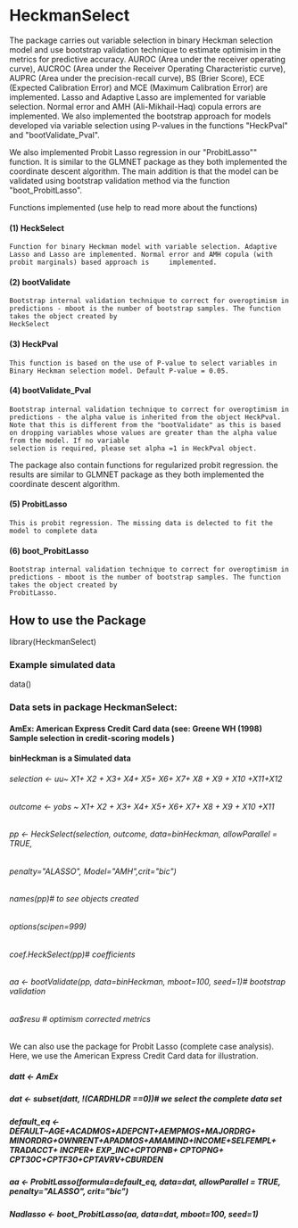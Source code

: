 # HeckmanSelect

The package carries out variable selection in binary Heckman selection model and use bootstrap validation technique to estimate optimisim in the metrics for predictive accuracy. AUROC (Area under the receiver operating curve), 
AUCROC (Area under the Receiver Operating Characteristic curve), AUPRC (Area under the precision-recall curve), BS (Brier Score), ECE (Expected Calibration Error) and MCE (Maximum Calibration Error) are implemented.
Lasso and Adaptive Lasso are implemented for variable selection. Normal error and AMH (Ali-Mikhail-Haq) copula errors are implemented. We also implemented the 
bootstrap approach for models developed via variable selection using P-values in the functions "HeckPval" and "bootValidate_Pval".

We also implemented Probit Lasso regression in our "ProbitLasso"" function. It is similar to the GLMNET package as they both implemented the coordinate descent
algorithm. The main addition is that the model can be validated using bootstrap validation method via the function "boot_ProbitLasso".

Functions implemented (use help to read more about the functions)
#### (1) HeckSelect 
    Function for binary Heckman model with variable selection. Adaptive Lasso and Lasso are implemented. Normal error and AMH copula (with probit marginals) based approach is     implemented.
 
#### (2) bootValidate
    Bootstrap internal validation technique to correct for overoptimism in predictions - mboot is the number of bootstrap samples. The function takes the object created by
    HeckSelect
 
#### (3) HeckPval
    This function is based on the use of P-value to select variables in Binary Heckman selection model. Default P-value = 0.05. 
  
#### (4) bootValidate_Pval
    Bootstrap internal validation technique to correct for overoptimism in predictions - the alpha value is inherited from the object HeckPval.
    Note that this is different from the "bootValidate" as this is based on dropping variables whose values are greater than the alpha value from the model. If no variable
    selection is required, please set alpha =1 in HeckPval object.
  

The package also contain functions for regularized probit regression. the results are similar to GLMNET package as they both implemented the coordinate descent algorithm.

#### (5) ProbitLasso
    This is probit regression. The missing data is delected to fit the model to complete data
    
#### (6) boot_ProbitLasso
    Bootstrap internal validation technique to correct for overoptimism in predictions - mboot is the number of bootstrap samples. The function takes the object created by 
    ProbitLasso.
    
## How to use the Package
 library(HeckmanSelect)
### Example simulated data
data()
### Data sets in package HeckmanSelect:
#### AmEx: American Express Credit Card data (see: Greene WH (1998) Sample selection in credit-scoring models )
#### binHeckman is a Simulated data



###### selection <- uu~ X1+ X2 + X3+ X4+ X5+ X6+ X7+ X8 + X9 + X10 +X11+X12
###### outcome <- yobs ~ X1+ X2 + X3+ X4+ X5+ X6+ X7+ X8 + X9 + X10 +X11

###### pp <- HeckSelect(selection, outcome, data=binHeckman, allowParallel = TRUE,
###### penalty="ALASSO", Model="AMH",crit="bic")
###### names(pp)# to see objects created
###### options(scipen=999)
###### coef.HeckSelect(pp)# coefficients
###### aa <- bootValidate(pp, data=binHeckman, mboot=100, seed=1)# bootstrap validation
###### aa$resu # optimism corrected metrics



We can also use the package for Probit Lasso (complete case analysis). Here, we use the American Express Credit Card data for illustration.

##### datt <- AmEx
##### dat <- subset(datt,  !(CARDHLDR ==0))# we select the complete data set
##### default_eq <- DEFAULT~AGE+ACADMOS+ADEPCNT+AEMPMOS+MAJORDRG+ MINORDRG+OWNRENT+APADMOS+AMAMIND+INCOME+SELFEMPL+ TRADACCT+ INCPER+ EXP_INC+CPTOPNB+ CPTOPNG+ CPT30C+CPTF30+CPTAVRV+CBURDEN

##### aa <- ProbitLasso(formula=default_eq, data=dat, allowParallel = TRUE, penalty="ALASSO", crit="bic")
##### Nadlasso <- boot_ProbitLasso(aa, data=dat, mboot=100, seed=1)
